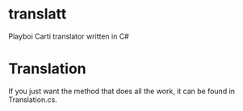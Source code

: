 # translatt
Playboi Carti translator written in C#

# Translation
If you just want the method that does all the work, it can be found in Translation.cs.
